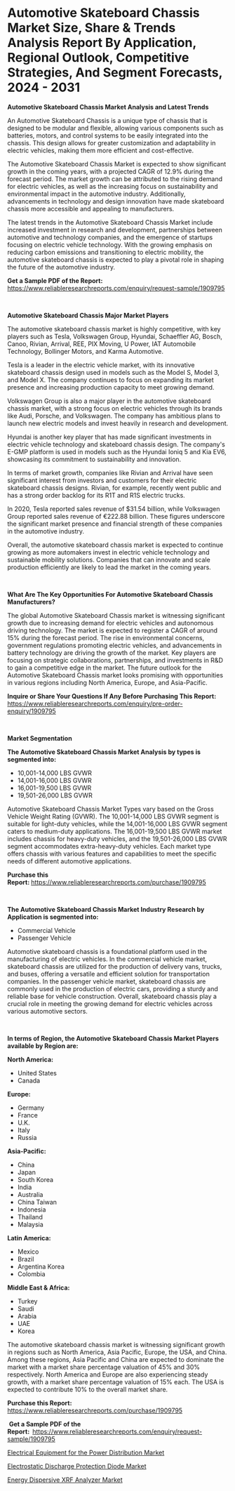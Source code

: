 <p><h1>Automotive Skateboard Chassis Market Size, Share & Trends Analysis Report By Application, Regional Outlook, Competitive Strategies, And Segment Forecasts, 2024 - 2031</h1></p><p><strong>Automotive Skateboard Chassis Market Analysis and Latest Trends</strong></p>
<p><p>An Automotive Skateboard Chassis is a unique type of chassis that is designed to be modular and flexible, allowing various components such as batteries, motors, and control systems to be easily integrated into the chassis. This design allows for greater customization and adaptability in electric vehicles, making them more efficient and cost-effective.</p><p>The Automotive Skateboard Chassis Market is expected to show significant growth in the coming years, with a projected CAGR of 12.9% during the forecast period. The market growth can be attributed to the rising demand for electric vehicles, as well as the increasing focus on sustainability and environmental impact in the automotive industry. Additionally, advancements in technology and design innovation have made skateboard chassis more accessible and appealing to manufacturers.</p><p>The latest trends in the Automotive Skateboard Chassis Market include increased investment in research and development, partnerships between automotive and technology companies, and the emergence of startups focusing on electric vehicle technology. With the growing emphasis on reducing carbon emissions and transitioning to electric mobility, the automotive skateboard chassis is expected to play a pivotal role in shaping the future of the automotive industry.</p></p>
<p><strong>Get a Sample PDF of the Report:&nbsp;</strong> <a href="https://www.reliableresearchreports.com/enquiry/request-sample/1909795">https://www.reliableresearchreports.com/enquiry/request-sample/1909795</a></p>
<p>&nbsp;</p>
<p><strong>Automotive Skateboard Chassis Major Market Players</strong></p>
<p><p>The automotive skateboard chassis market is highly competitive, with key players such as Tesla, Volkswagen Group, Hyundai, Schaeffler AG, Bosch, Canoo, Rivian, Arrival, REE, PIX Moving, U Power, IAT Automobile Technology, Bollinger Motors, and Karma Automotive. </p><p>Tesla is a leader in the electric vehicle market, with its innovative skateboard chassis design used in models such as the Model S, Model 3, and Model X. The company continues to focus on expanding its market presence and increasing production capacity to meet growing demand.</p><p>Volkswagen Group is also a major player in the automotive skateboard chassis market, with a strong focus on electric vehicles through its brands like Audi, Porsche, and Volkswagen. The company has ambitious plans to launch new electric models and invest heavily in research and development.</p><p>Hyundai is another key player that has made significant investments in electric vehicle technology and skateboard chassis design. The company's E-GMP platform is used in models such as the Hyundai Ioniq 5 and Kia EV6, showcasing its commitment to sustainability and innovation.</p><p>In terms of market growth, companies like Rivian and Arrival have seen significant interest from investors and customers for their electric skateboard chassis designs. Rivian, for example, recently went public and has a strong order backlog for its R1T and R1S electric trucks.</p><p>In 2020, Tesla reported sales revenue of $31.54 billion, while Volkswagen Group reported sales revenue of €222.88 billion. These figures underscore the significant market presence and financial strength of these companies in the automotive industry. </p><p>Overall, the automotive skateboard chassis market is expected to continue growing as more automakers invest in electric vehicle technology and sustainable mobility solutions. Companies that can innovate and scale production efficiently are likely to lead the market in the coming years.</p></p>
<p>&nbsp;</p>
<p><strong>What Are The Key Opportunities For Automotive Skateboard Chassis Manufacturers?</strong></p>
<p><p>The global Automotive Skateboard Chassis market is witnessing significant growth due to increasing demand for electric vehicles and autonomous driving technology. The market is expected to register a CAGR of around 15% during the forecast period. The rise in environmental concerns, government regulations promoting electric vehicles, and advancements in battery technology are driving the growth of the market. Key players are focusing on strategic collaborations, partnerships, and investments in R&D to gain a competitive edge in the market. The future outlook for the Automotive Skateboard Chassis market looks promising with opportunities in various regions including North America, Europe, and Asia-Pacific.</p></p>
<p><strong>Inquire or Share Your Questions If Any Before Purchasing This Report:</strong> <a href="https://www.reliableresearchreports.com/enquiry/pre-order-enquiry/1909795">https://www.reliableresearchreports.com/enquiry/pre-order-enquiry/1909795</a></p>
<p>&nbsp;</p>
<p><strong>Market Segmentation</strong></p>
<p><strong>The Automotive Skateboard Chassis Market Analysis by types is segmented into:</strong></p>
<p><ul><li>10,001-14,000 LBS GVWR</li><li>14,001-16,000 LBS GVWR</li><li>16,001-19,500 LBS GVWR</li><li>19,501-26,000 LBS GVWR</li></ul></p>
<p><p>Automotive Skateboard Chassis Market Types vary based on the Gross Vehicle Weight Rating (GVWR). The 10,001-14,000 LBS GVWR segment is suitable for light-duty vehicles, while the 14,001-16,000 LBS GVWR segment caters to medium-duty applications. The 16,001-19,500 LBS GVWR market includes chassis for heavy-duty vehicles, and the 19,501-26,000 LBS GVWR segment accommodates extra-heavy-duty vehicles. Each market type offers chassis with various features and capabilities to meet the specific needs of different automotive applications.</p></p>
<p><strong>Purchase this Report:&nbsp;</strong><a href="https://www.reliableresearchreports.com/purchase/1909795">https://www.reliableresearchreports.com/purchase/1909795</a></p>
<p>&nbsp;</p>
<p><strong>The Automotive Skateboard Chassis Market Industry Research by Application is segmented into:</strong></p>
<p><ul><li>Commercial Vehicle</li><li>Passenger Vehicle</li></ul></p>
<p><p>Automotive skateboard chassis is a foundational platform used in the manufacturing of electric vehicles. In the commercial vehicle market, skateboard chassis are utilized for the production of delivery vans, trucks, and buses, offering a versatile and efficient solution for transportation companies. In the passenger vehicle market, skateboard chassis are commonly used in the production of electric cars, providing a sturdy and reliable base for vehicle construction. Overall, skateboard chassis play a crucial role in meeting the growing demand for electric vehicles across various automotive sectors.</p></p>
<p>&nbsp;</p>
<p><strong>In terms of Region, the Automotive Skateboard Chassis Market Players available by Region are:</strong></p>
<p>
    <p> <strong> North America: </strong>
        <ul>
            <li>United States</li>
            <li>Canada</li>
        </ul>
        </p> 
    <p> <strong> Europe: </strong>
        <ul>
            <li>Germany</li>
            <li>France</li>
            <li>U.K.</li>
            <li>Italy</li>
            <li>Russia</li>
        </ul>
        </p> 
    <p> <strong> Asia-Pacific: </strong>
        <ul>
            <li>China</li>
            <li>Japan</li>
            <li>South Korea</li>
            <li>India</li>
            <li>Australia</li>
            <li>China Taiwan</li>
            <li>Indonesia</li>
            <li>Thailand</li>
            <li>Malaysia</li>
        </ul>
        </p> 
    <p> <strong> Latin America: </strong>
        <ul>
            <li>Mexico</li>
            <li>Brazil</li>
            <li>Argentina Korea</li>
            <li>Colombia</li>
        </ul>
        </p> 
    <p> <strong> Middle East & Africa: </strong>
        <ul>
            <li>Turkey</li>
            <li>Saudi</li>
            <li>Arabia</li>
            <li>UAE</li>
            <li>Korea</li>
        </ul>
    </p>
    </p>
<p><p>The automotive skateboard chassis market is witnessing significant growth in regions such as North America, Asia Pacific, Europe, the USA, and China. Among these regions, Asia Pacific and China are expected to dominate the market with a market share percentage valuation of 45% and 30% respectively. North America and Europe are also experiencing steady growth, with a market share percentage valuation of 15% each. The USA is expected to contribute 10% to the overall market share.</p></p>
<p><strong>Purchase this Report: </strong><a href="https://www.reliableresearchreports.com/purchase/1909795">https://www.reliableresearchreports.com/purchase/1909795</a></p>
<p>&nbsp;<strong>Get a Sample PDF of the Report:&nbsp;&nbsp;</strong><a href="https://www.reliableresearchreports.com/enquiry/request-sample/1909795">https://www.reliableresearchreports.com/enquiry/request-sample/1909795</a></p>
<p><strong></strong></p>
<p><p><a href="https://view.publitas.com/reportprime-1/electrical-equipment-for-the-power-distribution-market-analysis-and-market-size-global-industry-overview-market-segmentation-and-forecast-2023-to-2030/">Electrical Equipment for the Power Distribution Market</a></p><p><a href="https://view.publitas.com/reportprime-1/electrostatic-discharge-protection-diode-market-size-share-trends-analysis-report-by-material-by-type-by-end-user-by-region-and-segment-forecasts-2023-2030/">Electrostatic Discharge Protection Diode Market</a></p><p><a href="https://view.publitas.com/reportprime-1/energy-dispersive-xrf-analyzer-market-size-market-share-and-global-market-analysis-report-2023-2030/">Energy Dispersive XRF Analyzer Market</a></p></p>
